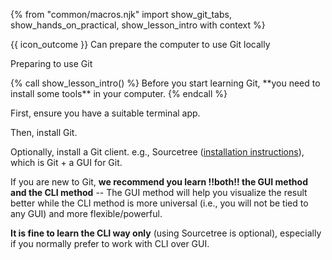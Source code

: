 {% from "common/macros.njk" import show_git_tabs, show_hands_on_practical, show_lesson_intro with context %}

<span id="prereqs"></span>

<span id="outcomes">{{ icon_outcome }} Can prepare the computer to use Git locally</span>

<span id="title">Preparing to use Git</span>

<div id="body">
{% call show_lesson_intro() %}
Before you start learning Git, **you need to install some tools** in your computer.
{% endcall %}

First, ensure you have a suitable terminal app.

Then, install Git.

Optionally, install a Git client.
e.g., Sourcetree ([installation instructions](https://se-education.org/guides/tutorials/sourcetree.html)), which is Git + a GUI for Git.

<box type="tip" seamless>

If you are new to Git, **we recommend you learn !!both!! the GUI method and the CLI method** -- The GUI method will help you visualize the result better while the CLI method is more universal (i.e., you will not be tied to any GUI) and more flexible/powerful.

**It is fine to learn the CLI way only** (using Sourcetree is optional), especially if you normally prefer to work with CLI over GUI.
</box>


</div>

<div id="extras">
</div>
